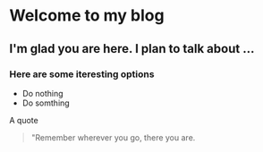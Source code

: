 # Welcome to my blog

I'm glad you are here. I plan to talk about ...
---
### Here are some iteresting options
- Do nothing
- Do somthing

A quote
> "Remember wherever you go, there you are.

